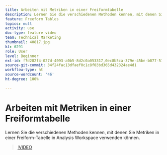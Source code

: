 ```yaml
---
title: Arbeiten mit Metriken in einer Freiformtabelle
description: Lernen Sie die verschiedenen Methoden kennen, mit denen Sie Metriken in einer Freiform-Tabelle in Analysis Workspace verwenden können.
feature: Freeform Tables
topics: null
activity: use
doc-type: feature video
team: Technical Marketing
thumbnail: 40817.jpg
kt: 6291
role: User
level: Beginner
exl-id: f7d282f4-027d-4093-a0b5-8d2c0a053317,0ec8b5ca-379e-45be-b077-514af318f42a
source-git-commit: 34f24fac13dfaef0c1c8f03bd365d432324ae4d1
workflow-type: ht
source-wordcount: '46'
ht-degree: 100%

---
```


# Arbeiten mit Metriken in einer Freiformtabelle

Lernen Sie die verschiedenen Methoden kennen, mit denen Sie Metriken in einer Freiform-Tabelle in Analysis Workspace verwenden können.

>[!VIDEO](https://video.tv.adobe.com/v/40817/?quality=12&learn=on)
